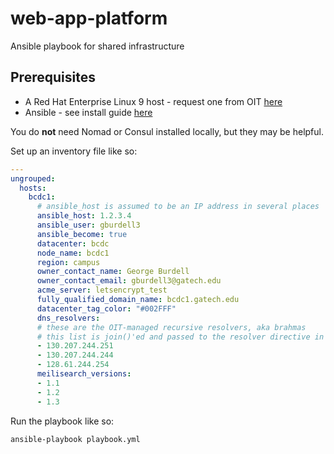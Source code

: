 # web-app-platform
Ansible playbook for shared infrastructure

## Prerequisites

- A Red Hat Enterprise Linux 9 host - request one from OIT [here](https://gatech.service-now.com/technology?id=sc_cat_item&sys_id=4d656885dba3c850fc9efe8d0f96194f&sysparm_category=eb2e1a60db11c0987bbc68461b96191f)
- Ansible - see install guide [here](https://docs.ansible.com/ansible/latest/installation_guide/intro_installation.html)

You do **not** need Nomad or Consul installed locally, but they may be helpful.

Set up an inventory file like so:

```yaml
---
ungrouped:
  hosts:
    bcdc1:
      # ansible_host is assumed to be an IP address in several places
      ansible_host: 1.2.3.4
      ansible_user: gburdell3
      ansible_become: true
      datacenter: bcdc
      node_name: bcdc1
      region: campus
      owner_contact_name: George Burdell
      owner_contact_email: gburdell3@gatech.edu
      acme_server: letsencrypt_test
      fully_qualified_domain_name: bcdc1.gatech.edu
      datacenter_tag_color: "#002FFF"
      dns_resolvers:
      # these are the OIT-managed recursive resolvers, aka brahmas
      # this list is join()'ed and passed to the resolver directive in nginx; you can add additional config if you'd like
      - 130.207.244.251
      - 130.207.244.244
      - 128.61.244.254
      meilisearch_versions:
      - 1.1
      - 1.2
      - 1.3
```

Run the playbook like so:

```sh
ansible-playbook playbook.yml
```

